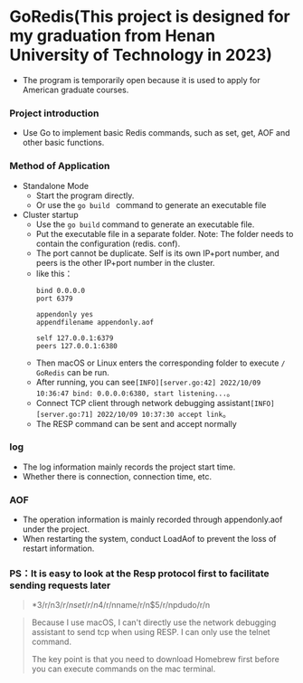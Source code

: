 # GoRedis(This project is designed for my graduation from Henan University of Technology in 2023)
* The program is temporarily open because it is used to apply for American graduate courses.
### Project introduction
* Use Go to implement basic Redis commands, such as set, get, AOF and other basic functions.
### Method of Application
* Standalone Mode
  * Start the program directly.
  * Or use the `go build ` command to generate an executable file
* Cluster startup
  * Use the `go build` command to generate an executable file.
  * Put the executable file in a separate folder. Note: The folder needs to contain the configuration (redis. conf).
  * The port cannot be duplicate. Self is its own IP+port number, and peers is the other IP+port number in the cluster.
  * like this：
    ```
    bind 0.0.0.0
    port 6379

    appendonly yes
    appendfilename appendonly.aof

    self 127.0.0.1:6379
    peers 127.0.0.1:6380
    ```
  * Then macOS or Linux enters the corresponding folder to execute `/ GoRedis` can be run.
  * After running, you can see`[INFO][server.go:42] 2022/10/09 10:36:47 bind: 0.0.0.0:6380, start listening...`。
  * Connect TCP client through network debugging assistant`[INFO][server.go:71] 2022/10/09 10:37:30 accept link`。
  * The RESP command can be sent and accept normally 
### log
* The log information mainly records the project start time.
* Whether there is connection, connection time, etc.
### AOF
* The operation information is mainly recorded through appendonly.aof under the project.
* When restarting the system, conduct LoadAof to prevent the loss of restart information.

### PS：It is easy to look at the Resp protocol first to facilitate sending requests later
>*3/r/n$3/r/nset/r/n$4/r/nname/r/n$5/r/npdudo/r/n

> Because I use macOS, I can't directly use the network debugging assistant to send tcp when using RESP. I can only use the telnet command.
>
>The key point is that you need to download Homebrew first before you can execute commands on the mac terminal.

